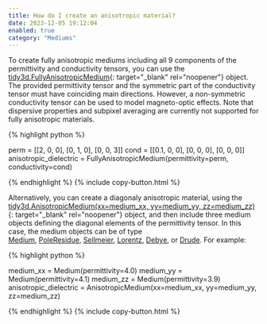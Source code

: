 ```yaml
---
title: How do I create an anisotropic material?
date: 2023-12-05 19:12:04
enabled: true
category: "Mediums"
---
```

To create fully anisotropic mediums including all 9 components of the permittivity and conductivity tensors, you can use the [tidy3d.FullyAnisotropicMedium](https://docs.flexcompute.com/projects/tidy3d/en/latest/api/_autosummary/tidy3d.FullyAnisotropicMedium.html){: target="_blank" rel="noopener"} object. The provided permittivity tensor and the symmetric part of the conductivity tensor must have coinciding main directions. However, a non-symmetric conductivity tensor can be used to model magneto-optic effects. Note that dispersive properties and subpixel averaging are currently not supported for fully anisotropic materials.

<div markdown class="code-snippet">{% highlight python %}

perm = [[2, 0, 0], [0, 1, 0], [0, 0, 3]]
cond = [[0.1, 0, 0], [0, 0, 0], [0, 0, 0]]
anisotropic_dielectric = FullyAnisotropicMedium(permittivity=perm, conductivity=cond)

{% endhighlight %}
{% include copy-button.html %}</div>

Alternatively, you can create a diagonaly anisotropic material, using the [tidy3d.AnisotropicMedium(xx=medium\_xx, yy=medium\_yy, zz=medium\_zz)](https://docs.flexcompute.com/projects/tidy3d/en/latest/api/_autosummary/tidy3d.AnisotropicMedium.html#tidy3d.AnisotropicMedium){: target="_blank" rel="noopener"} object, and then include three medium objects defining the diagonal elements of the permittivity tensor. In this case, the medium objects can be of type [Medium](https://docs.flexcompute.com/projects/tidy3d/en/latest/api/_autosummary/tidy3d.Medium.html#tidy3d.Medium),&nbsp;[PoleResidue](https://docs.flexcompute.com/projects/tidy3d/en/latest/api/_autosummary/tidy3d.PoleResidue.html#tidy3d.PoleResidue),&nbsp;[Sellmeier](https://docs.flexcompute.com/projects/tidy3d/en/latest/api/_autosummary/tidy3d.Sellmeier.html#tidy3d.Sellmeier),&nbsp;[Lorentz](https://docs.flexcompute.com/projects/tidy3d/en/latest/api/_autosummary/tidy3d.Lorentz.html#tidy3d.Lorentz),&nbsp;[Debye](https://docs.flexcompute.com/projects/tidy3d/en/latest/api/_autosummary/tidy3d.Debye.html#tidy3d.Debye), or&nbsp;[Drude](https://docs.flexcompute.com/projects/tidy3d/en/latest/api/_autosummary/tidy3d.Drude.html#tidy3d.Drude). For example:

<div markdown class="code-snippet">{% highlight python %}

medium_xx = Medium(permittivity=4.0)
medium_yy = Medium(permittivity=4.1)
medium_zz = Medium(permittivity=3.9)
anisotropic_dielectric = AnisotropicMedium(xx=medium_xx, yy=medium_yy, zz=medium_zz)

{% endhighlight %}
{% include copy-button.html %}</div>

<div> </div>
